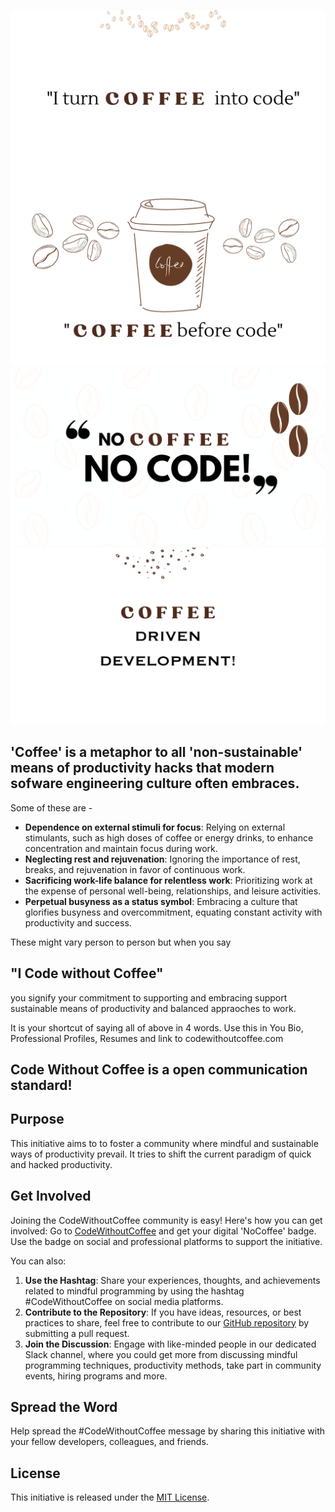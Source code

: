 ![I turn Coffee into Code](/Resources/Images/1.png)
![Coffee before Code](/Resources/Images/2.png)
![No Coffee No Code](/Resources/Images/3.png)
![Coffee Driven Development](/Resources/Images/4.png)

## 'Coffee' is a metaphor to all 'non-sustainable' means of productivity hacks that modern sofware engineering culture often embraces.
Some of these are - 
* <b>Dependence on external stimuli for focus</b>: Relying on external stimulants, such as high doses of coffee or energy drinks, to enhance concentration and maintain focus during work.
* <b>Neglecting rest and rejuvenation</b>: Ignoring the importance of rest, breaks, and rejuvenation in favor of continuous work.
* <b>Sacrificing work-life balance for relentless work</b>: Prioritizing work at the expense of personal well-being, relationships, and leisure activities.
* <b>Perpetual busyness as a status symbol</b>: Embracing a culture that glorifies busyness and overcommitment, equating constant activity with productivity and success.

These might vary person to person but when you say
 ## "I Code without Coffee"
you signify your commitment to supporting and embracing support sustainable means of productivity and balanced appraoches to work. 

It is your shortcut of saying all of above in 4 words. Use this in You Bio, Professional Profiles, Resumes and link to codewithoutcoffee.com

## Code Without Coffee is a open communication standard!


## Purpose
This initiative aims to to foster a community where mindful and sustainable ways of productivity prevail. It tries to shift the current paradigm of quick and hacked productivity. 

## Get Involved

Joining the CodeWithoutCoffee community is easy! Here's how you can get involved:
Go to [CodeWithoutCoffee](https://codewithoutcoffee.com) and get your digital 'NoCoffee' badge. Use the badge on social and professional platforms to support the initiative. 

You can also: 
1. **Use the Hashtag**: Share your experiences, thoughts, and achievements related to mindful programming by using the hashtag #CodeWithoutCoffee on social media platforms.
2. **Contribute to the Repository**: If you have ideas, resources, or best practices to share, feel free to contribute to our [GitHub repository](https://github.com/josharsh/CodeWithoutCoffee) by submitting a pull request.
3. **Join the Discussion**: Engage with like-minded people in our dedicated Slack channel, where you could get more from discussing mindful programming techniques, productivity methods, take part in community events, hiring programs and more. 

## Spread the Word

Help spread the #CodeWithoutCoffee message by sharing this initiative with your fellow developers, colleagues, and friends.

## License

This initiative is released under the [MIT License](LICENSE).
